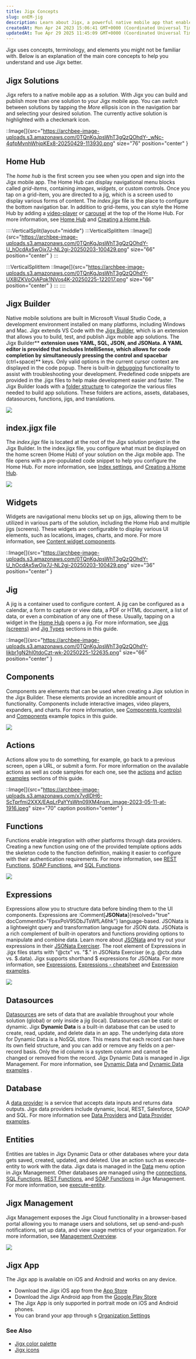 ```yaml
---
title: Jigx Concepts
slug: onEM-jig
description: Learn about Jigx, a powerful native mobile app that enables users to create and share multiple solutions. Discover its home hub with navigational menu blocks, customizable widgets, and the ability to display various content forms through jigs. Developed u
createdAt: Mon Apr 24 2023 15:06:41 GMT+0000 (Coordinated Universal Time)
updatedAt: Tue Apr 29 2025 11:45:09 GMT+0000 (Coordinated Universal Time)
---
```


Jigx uses concepts, terminology, and elements you might not be familiar with. Below is an explanation of the main core concepts to help you understand and use Jigx better.

## Jigx Solutions

Jigx refers to a native mobile app as a *solution*. With Jigx you can build and publish more than one solution to your Jigx mobile app. You can *switch* between solutions by tapping the *More* ellipsis icon in the navigation bar and selecting your desired solution. The currently active solution is highlighted with a checkmark icon.

::Image[]{src="https://archbee-image-uploads.s3.amazonaws.com/0TQnKgJpsWhT3gQzQOhdY-_wNc-4qfpMvnhWhjpKEx8-20250429-113930.png" size="76"  position="center" }

## Home Hub

The *home hub* is the first screen you see when you open and sign into the Jigx mobile app. The Home Hub can display navigational menu blocks called *grid-items*, containing *images*, *widgets*, or custom controls. Once you tap on a grid-item, you are directed to a jig, which is a screen used to display various forms of content. The *index.jigx* file ﻿is the place to configure the bottom navigation bar. In addition to grid-items, you can style the Home Hub by adding a [video-player]() or [carousel]() at the top of the Home Hub. For more information, see ﻿[Home Hub](<./../Building Apps with Jigx/UI/Home Hub.md>) and [Creating a Home Hub](<./../Building Apps with Jigx/UI/Home Hub/Creating a Home Hub.md>).

::::VerticalSplit{layout="middle"}
:::VerticalSplitItem
::Image[]{src="https://archbee-image-uploads.s3.amazonaws.com/0TQnKgJpsWhT3gQzQOhdY-U_hOcdAx5wOjx7J-NL2gi-20250203-100429.png" size="66"  position="center" }
:::

:::VerticalSplitItem
::Image[]{src="https://archbee-image-uploads.s3.amazonaws.com/0TQnKgJpsWhT3gQzQOhdY-UX8IZKVoOjAPqk1NVos4K-20250225-122017.png" size="66"  position="center" }
:::
::::

## Jigx Builder

Native mobile solutions are built in Microsoft Visual Studio Code, a development environment installed on many platforms, including Windows and Mac. Jigx extends VS Code with the [Jigx Builder](<./../Building Apps with Jigx/Jigx Builder _code editor_.md>), which is an extension that allows you to build, test, and publish Jigx mobile app solutions. The Jigx Builder** **extension uses YAML, SQL, JSON, and JSONata. A YAML editor is provided that includes IntelliSense, which allows for code completion by simultaneously pressing the control and spacebar** (ctrl+space)** keys. Only valid options in the current cursor context are displayed in the code popup. There is built-in [debugging](<./../Building Apps with Jigx/Jigx Builder _code editor_/Debugging.md>) functionality to assist with troubleshooting your development. Predefined code snippets are provided in the .jigx files to help make development easier and faster. The Jigx Builder loads with a [folder structure](<./../Building Apps with Jigx/Jigx Builder _code editor_/Editor.md>) to categorize the various files needed to build app solutions. These folders are actions, assets, databases, datasources, functions, jigs, and translations.

![](https://archbee-image-uploads.s3.amazonaws.com/x7vdIDH6-ScTprfmi2XXX/a3BeBpSf7SYH-LJZfNEEN_debug-1.png)

## index.jigx file

The *index.jigx* file is located at the root of the Jigx solution project in the Jigx Builder.  In the index.jigx file, you configure what must be displayed on the home screen (Home Hub) of your solution on the Jigx mobile app. The file opens with a pre-populated code snippet to help you configure the Home Hub. For more information, see [Index settings](<./../Building Apps with Jigx/UI/Home Hub/Index settings.md>), and [Creating a Home Hub](<./../Building Apps with Jigx/UI/Home Hub/Creating a Home Hub.md>).

![](https://archbee-image-uploads.s3.amazonaws.com/0TQnKgJpsWhT3gQzQOhdY-azAL6hODEfRAYi74InkkG-20250212-183522.png)

## Widgets

Widgets are navigational menu blocks set up on jigs, allowing them to be utilized in various parts of the solution, including the Home Hub and multiple jigs (screens). These widgets are configurable to display various UI elements, such as locations, images, charts, and more. For more information, see  [Content widget components]().

::Image[]{src="https://archbee-image-uploads.s3.amazonaws.com/0TQnKgJpsWhT3gQzQOhdY-U_hOcdAx5wOjx7J-NL2gi-20250203-100429.png" size="36"  position="center" }

## Jig

A jig is a container used to configure content. A jig can be configured as a calendar, a form to capture or view data, a PDF or HTML document, a list of data, or even a combination of any one of these. Usually, tapping on a widget in the [Home Hub](<./../Building Apps with Jigx/UI/Home Hub.md>) opens a jig. For more information, see [Jigs (screens)](<./../Building Apps with Jigx/UI/Jigs _screens_.md>) and  [Jig Types]() sections in this guide.

::Image[]{src="https://archbee-image-uploads.s3.amazonaws.com/0TQnKgJpsWhT3gQzQOhdY-likbr1gN2hI0tdoCzt-wk-20250225-122635.png" size="66"  position="center" }

## Components

Components are elements that can be used when creating a Jigx solution in the Jigx Builder. These elements provide an incredible amount of functionality. Components include interactive images, video players, expanders, and charts. For more information, see [Components (controls)](<./../Building Apps with Jigx/UI/Components _controls_.md>) and [Components]() example topics in this guide.

![](https://archbee-image-uploads.s3.amazonaws.com/x7vdIDH6-ScTprfmi2XXX/pRWx0QOGRs51lEaRvvhj7_image-2023-05-11-at-1629.jpeg)

## Actions

Actions allow you to do something, for example, go back to a previous screen, open a URL, or submit a form. For more information on the available actions as well as code samples for each one, see the [actions](<./../Building Apps with Jigx/UI/Actions.md>) and  [action examples]() sections of this guide.

::Image[]{src="https://archbee-image-uploads.s3.amazonaws.com/x7vdIDH6-ScTprfmi2XXX/EAqLrPaYYsWtn09XM4nsm_image-2023-05-11-at-1916.jpeg" size="70" caption position="center" }

## Functions

Functions enable integration with other platforms through data providers. Creating a new function using one of the provided template options adds the skeleton code to the function definition, making it easier to configure with their authentication requirements. For more information, see [REST Functions](<./../Administration/Solutions/REST Functions.md>), [SOAP Functions](<./../Administration/Solutions/SOAP Functions.md>), and [SQL Functions](<./../Administration/Solutions/SQL Functions.md>).

![](https://archbee-image-uploads.s3.amazonaws.com/x7vdIDH6-ScTprfmi2XXX/NA6YggelGgOKLscprcO4q_image-2023-05-11-at-1635.jpeg)

## Expressions

Expressions allow you to structure data before binding them to the UI components. Expressions are :Comment[**JSONata**]{resolved="true" docCommentId="FpsxPoV95DbJTsWfLA6hk"} language-based. JSONata is a lightweight query and transformation language for JSON data. JSONata is a rich complement of built-in operators and functions providing options to manipulate and combine data. Learn more about <a href="https://jsonata.org/" target="_blank">JSONata</a> and try out your expressions in their <a href="https://try.jsonata.org/" target="_blank">JSONata Exerciser</a>. The root element of Expressions in .jigx files starts with "@ctx" vs. "$." in JSONata Exerciser (e.g. @ctx.data vs. $.data). Jigx supports shorthand $ expressions for JSONata. For more information, see [Expressions](<./../Building Apps with Jigx/Logic/Expressions.md>), [Expressions - cheatsheet](<./../Building Apps with Jigx/Logic/Expressions/Expressions - cheatsheet.md>) and [Expression examples]().

![](https://archbee-image-uploads.s3.amazonaws.com/x7vdIDH6-ScTprfmi2XXX/MYlXNfbJr67D_VvrB8LcU_image-2023-05-11-at-1639.jpeg)

## Datasources

[Datasources](<./../Building Apps with Jigx/Data/Datasources.md>) are sets of data that are available throughout your whole solution (global) or only inside a jig (local). Datasources can be static or dynamic. Jigx **Dynamic Data** is a built-in database that can be used to create, read, update, and delete data in an app. The underlying data store for Dynamic Data is a NoSQL store. This means that each record can have its own field structure, and you can add or remove any fields on a per-record basis. Only the id column is a system column and cannot be changed or removed from the record. Jigx Dynamic Data is managed in Jigx Management. For more information, see [Dynamic Data](<./../Building Apps with Jigx/Data/Data Providers/Dynamic Data.md>) and [Dynamic Data examples]() .

## Database

A [data provider](<./../Building Apps with Jigx/Data/Data Providers.md>) is a service that accepts data inputs and returns data outputs. Jigx data providers include dynamic, local, REST, Salesforce, SOAP and SQL. For more information see [Data Providers](<./../Building Apps with Jigx/Data/Data Providers.md>) and [Data Provider examples]().

## Entities

Entities are tables in Jigx Dynamic Data or other databases where your data gets saved, created, updated, and deleted. Use an action such as execute-entity to work with the data. Jigx data is managed in the [Data](./../Administration/Solutions/Data.md) menu option in Jigx Management. Other databases are managed using the [connections](https://docs.jigx.com/connections), [SQL Functions](<./../Administration/Solutions/SQL Functions.md>), [REST Functions](<./../Administration/Solutions/REST Functions.md>), and [SOAP Functions](<./../Administration/Solutions/SOAP Functions.md>) in Jigx Management. For more information, see [execute-entity]().

## Jigx Management

Jigx Management exposes the Jigx Cloud functionality in a browser-based portal allowing you to manage users and solutions, set up send-and-push notifications, set up data, and view usage metrics of your organization. For more information, see [Management Overview](<./../Administration/Management Overview.md>).

![](https://archbee-image-uploads.s3.amazonaws.com/0TQnKgJpsWhT3gQzQOhdY-SqNiXhBUgPV1zdeS8oxjS-20250225-123030.png)

## Jigx App

The Jigx app is available on iOS and Android and works on any device.

- Download the Jigx iOS app from the <a href="https://apps.apple.com/sg/app/jigx/id1495596537" target="_blank">App Store</a>
- Download the Jigx Android app from the <a href="https://play.google.com/store/apps/details?id=com.jigx.android&pli=1" target="_blank">Google Play Store</a>
- The Jigx App is only supported in portrait mode on iOS and Android phones.
- You can brand your app through s [Organization Settings](<./../Administration/Organization Settings.md>)

### See Also

- [Jigx color palette](<./Jigx color palette.md>)
- [Jigx icons](<./Jigx icons.md>)

